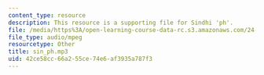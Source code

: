 ```yaml
---
content_type: resource
description: This resource is a supporting file for Sindhi 'ph'.
file: /media/https%3A/open-learning-course-data-rc.s3.amazonaws.com/24-901-language-and-its-structure-i-phonology-fall-2010/42ce58cc66a255ce74e6af3935a787f3_sin_ph.mp3
file_type: audio/mpeg
resourcetype: Other
title: sin_ph.mp3
uid: 42ce58cc-66a2-55ce-74e6-af3935a787f3
---
```

